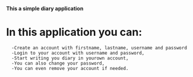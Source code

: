 **This a simple diary application**

  # In this application you can: 

      -Create an account with firstname, lastname, username and password
      -Login to your account with username and password,
      -Start writing you diary in yourown account,
      -You can also change your password,
      -You can even remove your account if needed.
